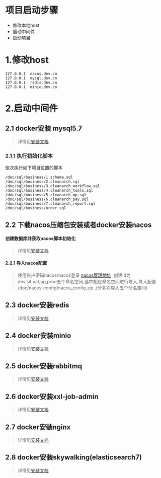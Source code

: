 # 项目启动步骤

* 修改本地host
* 启动中间件
* 启动项目

# 1.修改host
```shell
127.0.0.1  nacos.dev.cn
127.0.0.1  mysql.dev.cn
127.0.0.1  redis.dev.cn
127.0.0.1  minio.dev.cn
```

# 2.启动中间件
## 2.1 docker安装 mysql5.7
>详情见[安装文档](https://www.yuque.com/yuque_lihaifeng/cloudnative/docker-mysql)

### 2.1.1 执行初始化脚本
依次执行如下项目位置的脚本
```shell
/doc/sql/business/1.schema.sql
/doc/sql/business/2.cleanarch.sql
/doc/sql/business/3.cleanarch_workflow.sql
/doc/sql/business/4.cleanarch_tools.sql
/doc/sql/business/5.cleanarch_mp.sql
/doc/sql/business/6.cleanarch_pay.sql
/doc/sql/business/7.cleanarch_report.sql
/doc/sql/business/order.sql
```

## 2.2 下载nacos压缩包安装或者docker安装nacos
#### 创建数据库并获取nacos脚本初始化
>详情见[安装文档](https://www.yuque.com/yuque_lihaifeng/cloudnative/docker-nacos)

#### 2.2.1 导入nacos配置
>使用账户密码nacos/nacos登录 [nacos管理地址](http://localhost:8848/nacos) ,创建id为dev,sit,uat,pp,prod五个命名空间,选中相应命名空间进行导入,导入配置 /doc/nacos-config/nacos_config.zip ,(分多次导入五个命名空间)

## 2.3 docker安装redis
>详情见[安装文档](https://www.yuque.com/yuque_lihaifeng/cloudnative/docker-redis)

## 2.4 docker安装minio
>详情见[安装文档](https://www.yuque.com/yuque_lihaifeng/cloudnative/docker-minio)

## 2.5 docker安装rabbitmq
>详情见[安装文档](https://www.yuque.com/yuque_lihaifeng/cloudnative/docker-rabbitmq)

## 2.6 docker安装xxl-job-admin
>详情见[安装文档](https://www.yuque.com/yuque_lihaifeng/cloudnative/docker-xxl-job-admin)

## 2.7 docker安装nginx
>详情见[安装文档](https://www.yuque.com/yuque_lihaifeng/cloudnative/docker-nginx)

## 2.8 docker安装skywalking(elasticsearch7)
>详情见[安装文档](https://www.yuque.com/yuque_lihaifeng/cloudnative/docker-skywalking)